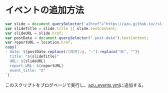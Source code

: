 # イベントの追加方法

```js
var slide = document.querySelector(`a[href^="https://azu.github.io//slide/"]`);
var slideTitle = slide.title || slide.textContent;
var slideURL = slide.href;
var postDate = document.querySelector(".post-date").textContent;
var reportURL = location.href;
copy(`
- date: ${postDate.replace(/[年月]/g, "-").replace("日", "")}
  title: "${slideTitle}"
  URL: ${slideURL}
  report_URL: ${reportURL}
  event_title: "X"
`)
```

このスクリプトをブログページで実行し、[azu_events.yml](./azu_events.yml)に追加する。
